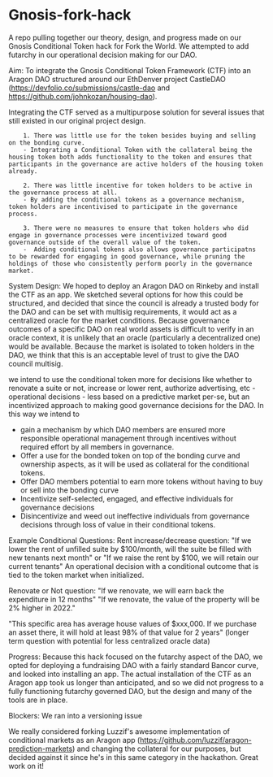 # Gnosis-fork-hack
A repo pulling together our theory, design, and progress made on our Gnosis Conditional Token hack for Fork the World. We attempted to add futarchy in our operational decision making for our DAO.

Aim:
To integrate the Gnosis Conditional Token Framework (CTF) into an Aragon DAO structured around our EthDenver project CastleDAO (https://devfolio.co/submissions/castle-dao and https://github.com/johnkozan/housing-dao). 

Integrating the CTF served as a multipurpose solution for several issues that still existed in our original project design.

        1. There was little use for the token besides buying and selling on the bonding curve.
        - Integrating a Conditional Token with the collateral being the housing token both adds functionality to the token and ensures that participants in the governance are active holders of the housing token already.

        2. There was little incentive for token holders to be active in the governance process at all.
        - By adding the conditional tokens as a governance mechanism, token holders are incentivised to participate in the governance process.

        3. There were no measures to ensure that token holders who did engage in governance processes were incentivized toward good governance outside of the overall value of the token.
        -  Adding conditional tokens also allows governance participatns to be rewarded for engaging in good governance, while pruning the holdings of those who consistently perform poorly in the governance market.

System Design:
We hoped to deploy an Aragon DAO on Rinkeby and install the CTF as an app. We sketched several options for how this could be structured, and decided that since the council is already a trusted body for the DAO and can be set with multisig requirements, it would act as a centralized oracle for the market conditions. Because governance outcomes of a specific DAO on real world assets is difficult to verify in an oracle context, it is unlikely that an oracle (particularly a decentralized one) would be available. Because the market is isolated to token holders in the DAO, we think that this is an acceptable level of trust to give the DAO council multisig.

we intend to use the conditional token more for decisions like whether to renovate a suite or not, increase or lower rent, authorize advertising, etc - operational decisions - less based on a predictive market per-se, but an incentivized approach to making good governance decisions for the DAO.
In this way we intend to 
- gain a mechanism by which DAO members are ensured more responsible operational management through incentives without required effort by all members in governance.
- Offer a use for the bonded token on top of the bonding curve and ownership aspects, as it will be used as collateral for the conditional tokens.
- Offer DAO members potential to earn more tokens without having to buy or sell into the bonding curve
- Incentivize self-selected, engaged, and effective individuals for governance decisions
- Disincentivize and weed out ineffective individuals from governance decisions through loss of value in their conditional tokens.

Example Conditional Questions:
Rent increase/decrease question: 
"If we lower the rent of unfilled suite by $100/month, will the suite be filled with new tenants next month" 
or 
"If we raise the rent by $100, we will retain our current tenants"
An operational decision with a conditional outcome that is tied to the token market when initialized.

Renovate or Not question:
"If we renovate, we will earn back the expenditure in 12 months"
"If we renovate, the value of the property will be 2% higher in 2022."

"This specific area has average house values of $xxx,000. If we purchase an asset there, it will hold at least 98% of that value for 2 years"
(longer term question with potential for less centralized oracle data)


Progress:
Because this hack focused on the futarchy aspect of the DAO, we opted for deploying a fundraising DAO with a fairly standard Bancor curve, and looked into installing an app. The actual installation of the CTF as an Aragon app took us longer than anticipated, and so we did not progress to a fully functioning futarchy governed DAO, but the design and many of the tools are in place.


Blockers:
We ran into a versioning issue 

We really considered forking Luzzif's awesome implementation of conditional markets as an Aragon app (https://github.com/luzzif/aragon-prediction-markets) and changing the collateral for our purposes, but decided against it since he's in this same category in the hackathon. Great work on it! 

